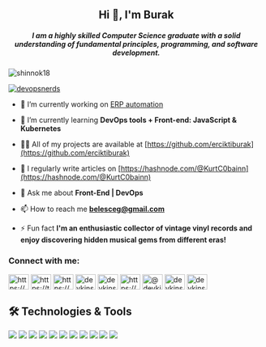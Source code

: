 <h2 align="center">Hi 👋, I'm Burak</h2>
<h5 align="center">I am a highly skilled Computer Science graduate with a solid understanding of fundamental principles, programming, and software development.</h5>

<p align="left"> <img src="https://komarev.com/ghpvc/?username=shinnok18&label=Profile%20views&color=0e75b6&style=flat" alt="shinnok18" /> </p>

<p align="left"> <a href="https://twitter.com/devopsnerds" target="blank"><img src="https://img.shields.io/twitter/follow/devopsnerds?logo=twitter&style=for-the-badge" alt="devopsnerds" /></a> </p>

- 🔭 I’m currently working on [ERP automation](https://github.com/erciktiburak)

- 🌱 I’m currently learning **DevOps tools + Front-end: JavaScript & Kubernetes**

- 👨‍💻 All of my projects are available at [https://github.com/erciktiburak](https://github.com/erciktiburak)

- 📝 I regularly write articles on [https://hashnode.com/@KurtC0bainn](https://hashnode.com/@KurtC0bainn)

- 💬 Ask me about **Front-End | DevOps**

- 📫 How to reach me **belesceg@gmail.com**

- ⚡ Fun fact **I'm an enthusiastic collector of vintage vinyl records and enjoy discovering hidden musical gems from different eras!**

<h3 align="left">Connect with me:</h3>
<p align="left">
<a href="https://dev.to/kurtc0bainn" target="blank"><img align="center" src="https://raw.githubusercontent.com/rahuldkjain/github-profile-readme-generator/master/src/images/icons/Social/devto.svg" alt="https://dev.to/kurtc0bainn" height="30" width="40" /></a>
<a href="https://twitter.com/devopsnerds" target="blank"><img align="center" src="https://raw.githubusercontent.com/rahuldkjain/github-profile-readme-generator/master/src/images/icons/Social/twitter.svg" alt="https://twitter.com/devopsnerds" height="30" width="40" /></a>
<a href="https://www.linkedin.com/in/burakercikti/" target="blank"><img align="center" src="https://raw.githubusercontent.com/rahuldkjain/github-profile-readme-generator/master/src/images/icons/Social/linked-in-alt.svg" alt="https://www.linkedin.com/in/burakercikti/" height="30" width="40" /></a>
<a href="https://stackoverflow.com/users/23090443/devkins" target="blank"><img align="center" src="https://raw.githubusercontent.com/rahuldkjain/github-profile-readme-generator/master/src/images/icons/Social/stack-overflow.svg" alt="devkins" height="30" width="40" /></a>
<a href="https://stackoverflow.com/users/23090443/devkins" target="blank"><img align="center" src="https://raw.githubusercontent.com/rahuldkjain/github-profile-readme-generator/master/src/images/icons/Social/kaggle.svg" alt="devkins" height="30" width="40" /></a>
<a href="https://hashnode.com/@KurtC0bainn" target="blank"><img align="center" src="https://raw.githubusercontent.com/rahuldkjain/github-profile-readme-generator/master/src/images/icons/Social/hashnode.svg" alt="https://hashnode.com/@KurtC0bainn" height="30" width="40" /></a>
<a href="https://medium.com/@abathvarg" target="blank"><img align="center" src="https://raw.githubusercontent.com/rahuldkjain/github-profile-readme-generator/master/src/images/icons/Social/medium.svg" alt="@devkins" height="30" width="40" /></a>
<a href="https://www.hackerrank.com/profile/abathvarg" target="blank"><img align="center" src="https://raw.githubusercontent.com/rahuldkjain/github-profile-readme-generator/master/src/images/icons/Social/hackerrank.svg" alt="devkins" height="30" width="40" /></a>
<a href="https://leetcode.com/KurtC0bainn/" target="blank"><img align="center" src="https://raw.githubusercontent.com/rahuldkjain/github-profile-readme-generator/master/src/images/icons/Social/leet-code.svg" alt="devkins" height="30" width="40" /></a>
</p>

## 🛠️ Technologies & Tools
![](https://img.shields.io/badge/Code-Python-informational?style=flat&color=informational&logo=python)
![](https://img.shields.io/badge/Code-JavaScript-informational?style=flat&color=informational&logo=javascript)
![](https://img.shields.io/badge/Code-React-informational?style=flat&color=informational&logo=react)
![](https://img.shields.io/badge/Code-TypeScript-informational?style=flat&color=informational)
![](https://img.shields.io/badge/Code-Vue-informational?style=flat&color=informational&logo=vue.js)
![](https://img.shields.io/badge/Code-EcmaScript-informational?style=flat&color=informational)
![](https://img.shields.io/badge/Code-Node-informational?style=flat&color=informational&logo=node.js)
![](https://img.shields.io/badge/Tool-Webpack-informational?style=flat&color=warning&logo=webpack)
![](https://img.shields.io/badge/Tool-Jest-informational?style=flat&color=warning&logo=jest)
![](https://img.shields.io/badge/Tool-SCSS-informational?style=flat&color=warning&logo=sass)
![](https://img.shields.io/badge/Tool-Docker-informational?style=flat&color=warning&logo=docker)

<!--
